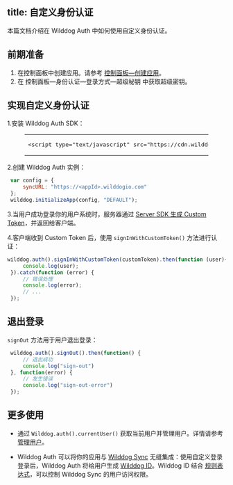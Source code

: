 
title:  自定义身份认证
---

本篇文档介绍在 Wilddog Auth 中如何使用自定义身份认证。



## 前期准备

1. 在控制面板中创建应用。请参考 [控制面板—创建应用](/console/creat.html#创建一个野狗应用)。
2. 在 控制面板—身份认证—登录方式—超级秘钥 中获取超级密钥。



## 实现自定义身份认证

1.安装 Wilddog Auth SDK：

<figure class="highlight html"><table><tbody><tr><td class="code"><pre><div class="line"><span class="tag"><<span class="name">script</span> <span class="attr">type</span>=<span class="string">"text/javascript"</span> <span class="attr">src</span>=<span class="string">"<span>ht</span>tps://cdn.wilddog.com/sdk/js/<span class="js-version"></span>/wilddog-auth.js"</span>></span><span class="undefined"></span><span class="tag"></<span class="name">script</span>></span></div></pre></td></tr></tbody></table></figure>

2.创建 Wilddog Auth 实例：

```javascript
 var config = {
     syncURL: "https://<appId>.wilddogio.com"
 };
 wilddog.initializeApp(config, "DEFAULT");
```

3.当用户成功登录你的用户系统时，服务器通过 [Server SDK 生成 Custom Token](/guide/auth/server/server.html)，并返回给客户端。

4.客户端收到 Custom Token 后，使用 `signInWithCustomToken()` 方法进行认证：

```javascript
wilddog.auth().signInWithCustomToken(customToken).then(function (user){
     console.log(user);
 }).catch(function (error) {
     // 错误处理
     console.log(error);
     // ...
 });
```

## 退出登录

`signOut` 方法用于用户退出登录：

```javascript
 wilddog.auth().signOut().then(function() {
     // 退出成功
     console.log("sign-out")
 }, function(error) {
     // 发生错误
     console.log("sign-out-error")
 });
```

## 更多使用

- 通过 `Wilddog.auth().currentUser()` 获取当前用户并管理用户。详情请参考 [管理用户](/guide/auth/web/manageuser.html)。


- Wilddog Auth 可以将你的应用与 [Wilddog Sync](/overview/sync.html) 无缝集成：使用自定义登录登录后，Wilddog Auth 将给用户生成 [Wilddog ID](/guide/auth/core/concept.html#Wilddog-ID)。Wilddog ID 结合 [规则表达式](/guide/sync/rules/introduce.html)，可以控制 Wilddog Sync 的用户访问权限。
